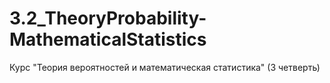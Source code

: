 # 3.2_TheoryProbability-MathematicalStatistics
Курс "Теория вероятностей и математическая статистика" (3 четверть)
